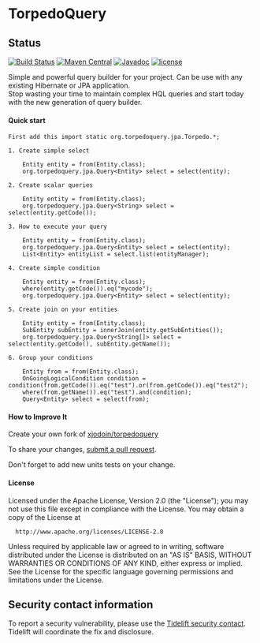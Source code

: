 TorpedoQuery
============

## Status

[![Build Status](https://secure.travis-ci.org/xjodoin/torpedoquery.png?branch=master)](http://travis-ci.org/xjodoin/torpedoquery)
[![Maven Central](https://maven-badges.herokuapp.com/maven-central/org.torpedoquery/org.torpedoquery/badge.svg)](https://maven-badges.herokuapp.com/maven-central/org.torpedoquery/org.torpedoquery)
[![Javadoc](https://javadoc-emblem.rhcloud.com/doc/org.torpedoquery/org.torpedoquery/badge.svg)](http://www.javadoc.io/doc/org.torpedoquery/org.torpedoquery)
[![license](https://img.shields.io/github/license/xjodoin/torpedoquery.svg)](https://github.com/xjodoin/torpedoquery/blob/master/LICENSE)



Simple and powerful query builder for your project. Can be use with any existing Hibernate or JPA application.  
Stop wasting your time to maintain complex HQL queries and start today with the new generation of query builder.


#### Quick start ####

  	First add this import static org.torpedoquery.jpa.Torpedo.*;

  	1. Create simple select

  		Entity entity = from(Entity.class);
 		org.torpedoquery.jpa.Query<Entity> select = select(entity);

 	2. Create scalar queries

 		Entity entity = from(Entity.class);
 		org.torpedoquery.jpa.Query<String> select = select(entity.getCode());

   	3. How to execute your query

   		Entity entity = from(Entity.class);
 		org.torpedoquery.jpa.Query<Entity> select = select(entity);
 		List<Entity> entityList = select.list(entityManager);

 	4. Create simple condition

 		Entity entity = from(Entity.class);
 		where(entity.getCode()).eq("mycode");
 		org.torpedoquery.jpa.Query<Entity> select = select(entity);

 	5. Create join on your entities

 		Entity entity = from(Entity.class);
 		SubEntity subEntity = innerJoin(entity.getSubEntities());
 		org.torpedoquery.jpa.Query<String[]> select = select(entity.getCode(), subEntity.getName());

   	6. Group your conditions

   		Entity from = from(Entity.class);
 		OnGoingLogicalCondition condition = condition(from.getCode()).eq("test").or(from.getCode()).eq("test2");
 		where(from.getName()).eq("test").and(condition);
 		Query<Entity> select = select(from);


#### How to Improve It ####

Create your own fork of [xjodoin/torpedoquery](https://github.com/xjodoin/torpedoquery)

To share your changes, [submit a pull request](https://github.com/xjodoin/torpedoquery/pull/new/master).

Don't forget to add new units tests on your change.


#### License ####

  Licensed under the Apache License, Version 2.0 (the "License");
  you may not use this file except in compliance with the License.
  You may obtain a copy of the License at

      http://www.apache.org/licenses/LICENSE-2.0

  Unless required by applicable law or agreed to in writing, software
  distributed under the License is distributed on an "AS IS" BASIS,
  WITHOUT WARRANTIES OR CONDITIONS OF ANY KIND, either express or implied.
  See the License for the specific language governing permissions and
  limitations under the License.
  
## Security contact information

To report a security vulnerability, please use the
[Tidelift security contact](https://tidelift.com/security).
Tidelift will coordinate the fix and disclosure.  
